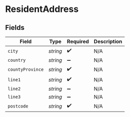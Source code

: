 # ResidentAddress


## Fields

| Field              | Type               | Required           | Description        |
| ------------------ | ------------------ | ------------------ | ------------------ |
| `city`             | *string*           | :heavy_check_mark: | N/A                |
| `country`          | *string*           | :heavy_minus_sign: | N/A                |
| `countyProvince`   | *string*           | :heavy_check_mark: | N/A                |
| `line1`            | *string*           | :heavy_check_mark: | N/A                |
| `line2`            | *string*           | :heavy_minus_sign: | N/A                |
| `line3`            | *string*           | :heavy_minus_sign: | N/A                |
| `postcode`         | *string*           | :heavy_check_mark: | N/A                |